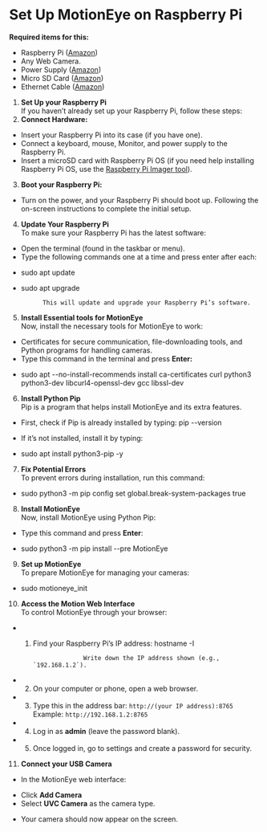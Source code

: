 # Set Up MotionEye on Raspberry Pi

**Required items for this:** 

* Raspberry Pi ([Amazon](https://www.amazon.ca/s?k=Raspberry+Pi&linkCode=gg3&linkId=6f1d7762f53ddc0baae7d70955e10a98&tag=pimylifeup-20))  
* Any Web Camera.  
* Power Supply ([Amazon](https://www.amazon.ca/s?k=Raspberry+Pi+Power+Supply&linkCode=gg3&linkId=aed9105ddfbe3fbca2281c6d516689fd&tag=pimylifeup-20))  
* Micro SD Card ([Amazon](https://www.amazon.ca/s?k=Micro+SD+Card&linkCode=gg3&linkId=713df7956eee2eb8029711d263519a2e&tag=pimylifeup-20))  
* Ethernet Cable ([Amazon](https://www.amazon.ca/s?k=ethernet+cable&i=electronics&linkCode=gg3&linkId=0b80850d72d4ff1498294007146b5694&tag=pimylifeup-20))

1. **Set Up your Raspberry Pi**  
   If you haven’t already set up your Raspberry Pi, follow these steps:   
2. **Connect Hardware:**   
* Insert your Raspberry Pi into its case (if you have one).  
* Connect a keyboard, mouse, Monitor, and power supply to the Raspberry Pi.  
* Insert a microSD card with Raspberry Pi OS (if you need help installing Raspberry Pi OS, use the [Raspberry Pi Imager tool](https://www.raspberrypi.com/software/)).  
3. **Boot your Raspberry Pi:**   
* Turn on the power, and your Raspberry Pi should boot up. Following the on-screen instructions to complete the initial setup.  
    
4. **Update Your Raspberry Pi**  
   To make sure your Raspberry Pi has the latest software:  
* Open the terminal (found in the taskbar or menu).  
* Type the following commands one at a time and press enter after each:  
- sudo apt update  
- sudo apt upgrade

            This will update and upgrade your Raspberry Pi’s software.

5. **Install Essential tools for MotionEye**  
   Now, install the necessary tools for MotionEye to work:  
* Certificates for secure communication, file-downloading tools, and Python programs for handling cameras.  
* Type this command in the terminal and press **Enter:**

- sudo apt \--no-install-recommends install ca-certificates curl python3 python3-dev libcurl4-openssl-dev gcc libssl-dev  
    
    
6. **Install Python Pip**  
   Pip is a program that helps install MotionEye and its extra features.  
* First, check if Pip is already installed by typing:
   pip --version


* If it’s not installed, install it by typing:  
- sudo apt install python3-pip \-y


  

7. **Fix Potential Errors**  
   To prevent errors during installation, run this command:

     
- sudo python3 \-m pip config set global.break-system-packages true


8. **Install MotionEye**  
   Now, install MotionEye using Python Pip:  
* Type this command and press **Enter**:


- sudo python3 \-m pip install \--pre MotionEye

9. **Set up MotionEye**  
   To prepare MotionEye for managing your cameras:  
     
- sudo motioneye\_init


10. **Access the Motion Web Interface**  
   To control MotionEye through your browser:  
- 1) Find your Raspberry Pi’s IP address: hostname \-I


                       Write down the IP address shown (e.g., `192.168.1.2`).

- 2) On your computer or phone, open a web browser.  
- 3) Type this in the address bar:  `http://(your IP address):8765`  
  Example: `http://192.168.1.2:8765`  
- 4) Log in as **admin** (leave the password blank).
- 5) Once logged in, go to settings and create a password for security.  
11. **Connect your USB Camera**  
- In the MotionEye web interface:  
* Click **Add Camera**  
* Select **UVC Camera** as the camera type.  
- Your camera should now appear on the screen.  
  
